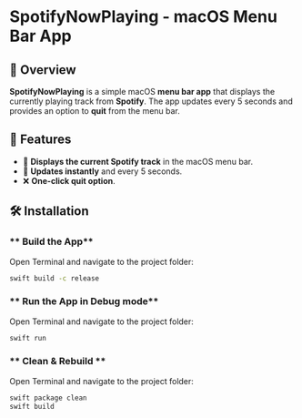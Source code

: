 # SpotifyNowPlaying - macOS Menu Bar App

## 📌 Overview
**SpotifyNowPlaying** is a simple macOS **menu bar app** that displays the currently playing track from **Spotify**. The app updates every 5 seconds and provides an option to **quit** from the menu bar.

## 🚀 Features
- 🎵 **Displays the current Spotify track** in the macOS menu bar.
- 🔄 **Updates instantly** and every 5 seconds.
- ❌ **One-click quit option**.

## 🛠️ Installation
### ** Build the App**
Open Terminal and navigate to the project folder:
```bash
swift build -c release
```

### ** Run the App in Debug mode**
Open Terminal and navigate to the project folder:
```bash
swift run
```

### ** Clean & Rebuild **
Open Terminal and navigate to the project folder:
```bash
swift package clean
swift build
```
